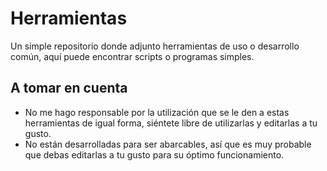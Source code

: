 # Herramientas
Un simple repositorio donde adjunto herramientas de uso o desarrollo común, aquí puede encontrar scripts o programas simples.

## A tomar en cuenta
- No me hago responsable por la utilización que se le den a estas herramientas de igual forma, siéntete libre de utilizarlas y editarlas a tu gusto.
- No están desarrolladas para ser abarcables, así que es muy probable que debas editarlas a tu gusto para su óptimo funcionamiento.
